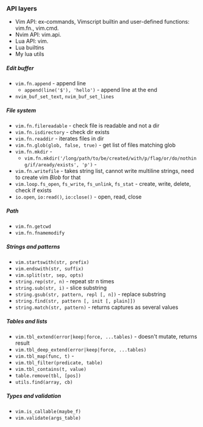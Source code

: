 ### API layers
- Vim API: ex-commands, Vimscript builtin and user-defined functions: vim.fn., vim.cmd.
- Nvim API: vim.api.
- Lua API: vim.
- Lua builtins
- My lua utils

##### Edit buffer 
- `vim.fn.append` - append line
  - `append(line('$'), 'hello')` - append line at the end
- `nvim_buf_set_text`, `nvim_buf_set_lines`

##### File system
- `vim.fn.filereadable` - check file is readable and not a dir
- `vim.fn.isdirectory` - check dir exists
- `vim.fn.readdir` - iterates files in dir 
- `vim.fn.glob(glob, false, true)` - get list of files matching glob
- `vim.fn.mkdir` - 
  - `vim.fn.mkdir('/long/path/to/be/created/with/p/flag/or/do/nothing/if/aready/exists', 'p')` - 
- `vim.fn.writefile` - takes string list, cannot write multiline strings, need to create vim *Blob* for that
- `vim.loop.fs_open`, `fs_write`, `fs_unlink`, `fs_stat` - create, write, delete, check if exists
- `io.open`, `io:read()`, `io:close()` - open, read, close

##### Path
- `vim.fn.getcwd`
- `vim.fn.fnamemodify`

##### Strings and patterns
- `vim.startswith(str, prefix)`
- `vim.endswith(str, suffix)`
- `vim.split(str, sep, opts)`
- `string.rep(str, n)` - repeat str n times
- `string.sub(str, i)` - slice substring
- `string.gsub(str, pattern, repl [, n])` - replace substring
- `string.find(str, pattern [, init [, plain]])`
- `string.match(str, pattern)` - returns captures as several values

##### Tables and lists
- `vim.tbl_extend(error|keep|force, ...tables)` - doesn't mutate, returns result
- `vim.tbl_deep_extend(error|keep|force, ...tables)`
- `vim.tbl_map(func, t)` - 
- `vim.tbl_filter(predicate, table)`
- `vim.tbl_contains(t, value)`
- `table.remove(tbl, [pos])`
- `utils.find(array, cb)`

##### Types and validation
- `vim.is_callable(maybe_f)`
- `vim.validate(args_table)`
